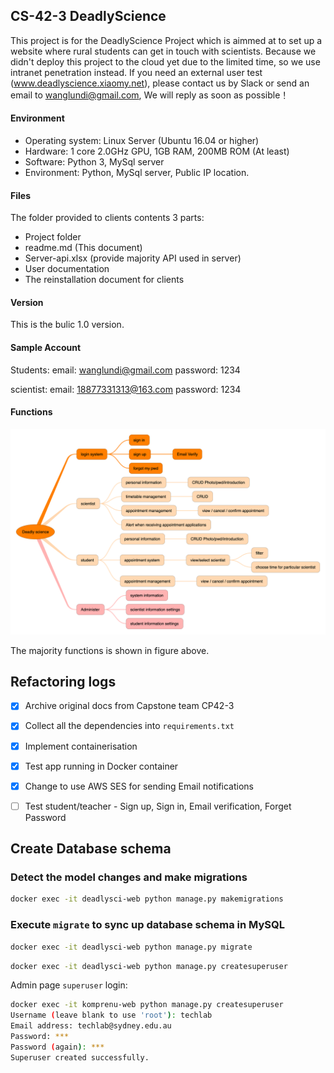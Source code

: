 ## CS-42-3 DeadlyScience

This project is for the DeadlyScience Project which is aimmed at to set up a website where rural students can get in touch with scientists. Because we didn't deploy this project to the cloud yet due to the limited time, so we use intranet penetration instead. If you need an external user test (www.deadlyscience.xiaomy.net), please contact us by Slack or send an email to wanglundi@gmail.com, We will reply as soon as possible！

#### Environment

- Operating system: Linux Server (Ubuntu 16.04 or higher)
- Hardware: 1 core 2.0GHz GPU, 1GB RAM, 200MB ROM (At least)
- Software: Python 3, MySql server
- Environment: Python, MySql server, Public IP location.

#### Files

The folder provided to clients contents 3 parts:

- Project folder
- readme.md     (This document)
- Server-api.xlsx     (provide majority API used in server)
- User documentation
- The reinstallation document for clients

#### Version

This is the bulic 1.0 version. 

#### Sample Account

Students: email: wanglundi@gmail.com  password: 1234

scientist: email: 18877331313@163.com  password: 1234

#### Functions

<img src="./Captone CS42 structure.png" alt="Captone CS42 structure" style="zoom:67%;" />

The majority functions is shown in figure above.


## Refactoring logs

- [x] Archive original docs from Capstone team CP42-3
- [x] Collect all the dependencies into `requirements.txt`
- [x] Implement containerisation
- [x] Test app running in Docker container
- [x] Change to use AWS SES for sending Email notifications
- [ ] Test student/teacher - Sign up, Sign in, Email verification, Forget Password



## Create Database schema

### Detect the model changes and make migrations

```bash
docker exec -it deadlysci-web python manage.py makemigrations
```

### Execute `migrate` to sync up database schema in MySQL

```bash
docker exec -it deadlysci-web python manage.py migrate
```


```bash
docker exec -it deadlysci-web python manage.py createsuperuser
```

Admin page `superuser` login:

```bash
docker exec -it komprenu-web python manage.py createsuperuser
Username (leave blank to use 'root'): techlab
Email address: techlab@sydney.edu.au
Password: ***
Password (again): ***
Superuser created successfully.
```
